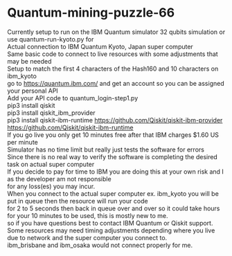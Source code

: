 # Quantum-mining-puzzle-66
Currently setup to run on the IBM Quantum simulator 32 qubits simulation or use quantum-run-kyoto.py for<br>
Actual connection to IBM Quantum Kyoto, Japan super computer<br>
Same basic code to connect to live resources with some adjustments that may be needed<br>
Setup to match the first 4 characters of the Hash160 and 10 characters on ibm_kyoto<br>
go to https://quantum.ibm.com/ and get an account so you can be assigned your personal API<br> 
Add your API code to quantum_login-step1.py<Br>
pip3 install qiskit<br>
pip3 install qiskit_ibm_provider<br>
pip3 install qiskit-ibm-runtime
https://github.com/Qiskit/qiskit-ibm-provider<br>
https://github.com/Qiskit/qiskit-ibm-runtime<br>
If you go live you only get 10 minutes free after that IBM charges $1.60 US per minute<br>
Simulator has no time limit but really just tests the software for errors<br>
Since there is no real way to verify the software is completing the desired task on actual super computer<br>
If you decide to pay for time to IBM you are doing this at your own risk and I as the developer am not responsible<br>
for any loss(es) you may incur. <bR>
When you connect to the actual super computer ex. ibm_kyoto you will be put in queue then the resource will run your code<br> 
for 2 to 5 seconds then back in queue over and over so it could take hours for your 10 minutes to be used, this is mostly new to me.<br>
so if you have questions best to contact IBM Quantum or Qiskit support.<br>
Some resources may need timing adjustments depending where you live due to network and the super computer you connect to.<br>
ibm_brisbane and ibm_osaka would not connect properly for me.<br>
